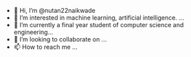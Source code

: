 - 👋 Hi, I’m @nutan22naikwade
- 👀 I’m interested in machine learning, artificial intelligence. ...
- 🌱 I’m currently a final year student of computer science and engineering...
- 💞️ I’m looking to collaborate on ...
- 📫 How to reach me ...

<!---
nutan22naikwade/nutan22naikwade is a ✨ special ✨ repository because its `README.md` (this file) appears on your GitHub profile.
You can click the Preview link to take a look at your changes.
--->
